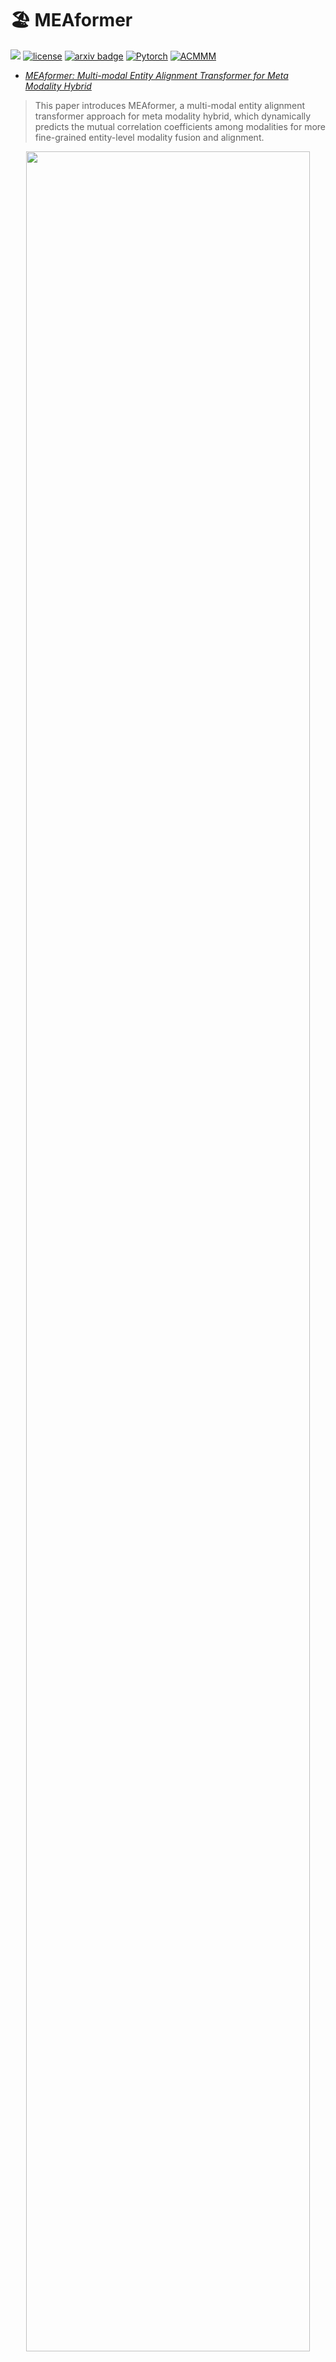 # 🏖️ MEAformer
![](https://img.shields.io/badge/version-1.0.1-blue)
[![license](https://img.shields.io/github/license/mashape/apistatus.svg?maxAge=2592000)](https://github.com/zjukg/MEAformer/blob/main/licence)
[![arxiv badge](https://img.shields.io/badge/arxiv-2212.14454-red)](https://arxiv.org/abs/2212.14454)
[![Pytorch](https://img.shields.io/badge/PyTorch-%23EE4C2C.svg?e&logo=PyTorch&logoColor=white)](https://pytorch.org/)
[![ACMMM](https://img.shields.io/badge/ACM%20MM-2023-%23bd9f65?labelColor=%233d4cac&color=%23dd2167)](https://www.acmmm2023.org/)

 - [*MEAformer: Multi-modal Entity Alignment Transformer for Meta Modality Hybrid*](https://arxiv.org/abs/2212.14454)
>This paper introduces MEAformer, a multi-modal entity alignment transformer approach for meta modality hybrid, which dynamically predicts the mutual correlation coefficients among modalities for more fine-grained entity-level modality fusion and alignment.

<div align="center">
    <img src="https://github.com/zjukg/MEAformer/blob/main/IMG/MEAformer.jpg" width="95%" height="auto" />
</div>

## 🔔 News
- **`2023-7` We release the [Repo](https://github.com/zjukg/UMAEA) for our paper: [`Rethinking Uncertainly Missing and Ambiguous Visual Modality in Multi-Modal Entity Alignment`](https://arxiv.org/abs/2307.16210) !** 
- **`2023-5` We preprint our paper [`Revisit and Outstrip Entity Alignment: A Perspective of Generative Models`](https://arxiv.org/abs/2305.14651) !**
- **`2023-4` We release the complete code and [data](https://drive.google.com/file/d/1VIWcc3KDcLcRImeSrF2AyhetBLq_gsnx/view?usp=sharing) for [MEAformer](https://github.com/zjukg/MEAformer) !**

<!-- >In this paper .... -->

## 🔬 Dependencies
```bash
pip install -r requirement.txt
```
#### Details
- Python (>= 3.7)
- [PyTorch](http://pytorch.org/) (>= 1.6.0)
- numpy (>= 1.19.2)
- [Transformers](http://huggingface.co/transformers/) (>= 4.21.3)
- easydict (>= 1.10)
- unidecode (>= 1.3.6)
- tensorboard (>= 2.11.0)




## 🚀 Train
- **Quick start**: Using  script file (`run.sh`)
```bash
>> cd MEAformer
>> bash run.sh
```
- **Optional**: Using the `bash command`
```bash
>> cd MEAformer
# -----------------------
# ---- non-iterative ----
# -----------------------
# ----  w/o surface  ---- 
# FBDB15K
>> bash run_meaformer.sh 1 FBDB15K norm 0.8 0 
>> bash run_meaformer.sh 1 FBDB15K norm 0.5 0 
>> bash run_meaformer.sh 1 FBDB15K norm 0.2 0 
# FBYG15K
>> bash run_meaformer.sh 1 FBYG15K norm 0.8 0 
>> bash run_meaformer.sh 1 FBYG15K norm 0.5 0 
>> bash run_meaformer.sh 1 FBYG15K norm 0.2 0 
# DBP15K
>> bash run_meaformer.sh 1 DBP15K zh_en 0.3 0 
>> bash run_meaformer.sh 1 DBP15K ja_en 0.3 0 
>> bash run_meaformer.sh 1 DBP15K fr_en 0.3 0
# ----  w/ surface  ---- 
# DBP15K
>> bash run_meaformer.sh 1 DBP15K zh_en 0.3 1 
>> bash run_meaformer.sh 1 DBP15K ja_en 0.3 1 
>> bash run_meaformer.sh 1 DBP15K fr_en 0.3 1
# -----------------------
# ------ iterative ------
# -----------------------
# ----  w/o surface  ---- 
# FBDB15K
>> bash run_meaformer_il.sh 1 FBDB15K norm 0.8 0 
>> bash run_meaformer_il.sh 1 FBDB15K norm 0.5 0 
>> bash run_meaformer_il.sh 1 FBDB15K norm 0.2 0 
# FBYG15K
>> bash run_meaformer_il.sh 1 FBYG15K norm 0.8 0 
>> bash run_meaformer_il.sh 1 FBYG15K norm 0.5 0 
>> bash run_meaformer_il.sh 1 FBYG15K norm 0.2 0 
# DBP15K
>> bash run_meaformer_il.sh 1 DBP15K zh_en 0.3 0 
>> bash run_meaformer_il.sh 1 DBP15K ja_en 0.3 0 
>> bash run_meaformer_il.sh 1 DBP15K fr_en 0.3 0
# ----  w/ surface  ---- 
# DBP15K
>> bash run_meaformer_il.sh 1 DBP15K zh_en 0.3 1 
>> bash run_meaformer_il.sh 1 DBP15K ja_en 0.3 1 
>> bash run_meaformer_il.sh 1 DBP15K fr_en 0.3 1
```

❗Tips: you can open the `run_meaformer.sh` or `run_meaformer_il.sh` file for parameter or training target modification.

## 🎯 Results

$\bf{H@1}$ Performance with the Settings: **`w/o surface & Non-iterative`**. We modified part of the [MSNEA](https://github.com/liyichen-cly/MSNEA) to involve not using the content of attribute values but only the attribute types themselves (See [issues](https://github.com/zjukg/MEAformer/issues/3) for details):
| Method | $\bf{DBP15K_{ZH-EN}}$ | $\bf{DBP15K_{JA-EN}}$ | $\bf{DBP15K_{FR-EN}}$ |
|:------------------:|:----------------:|:----------------:|:----------------:|
|        [MSNEA](https://github.com/liyichen-cly/MSNEA)          |    .648     |     .541     |      .557     |
|        [EVA](https://github.com/cambridgeltl/eva)          |    .683     |     .669    |      .686     |
|        [MCLEA](https://github.com/lzxlin/mclea)          |    .726     |     .719     |      .719     |
|        [MEAformer](https://github.com/zjukg/MEAformer)         |    **.772**     |     **.764**     |      **.771**     |
|        [UMAEA](https://github.com/zjukg/umaea)         |    **.800**     |     **.801**     |      **.818**     |


## 📚 Dataset
❗NOTE: Download from [GoogleDrive](https://drive.google.com/file/d/1VIWcc3KDcLcRImeSrF2AyhetBLq_gsnx/view?usp=sharing) (1.26G) and unzip it to make those files **satisfy the following file hierarchy**:
```
ROOT
├── data
│   └── mmkg
└── code
    └── MEAformer
```

#### Code Path
<details>
    <summary>👈 🔎 Click</summary>
 
```
MEAformer
├── config.py
├── main.py
├── requirement.txt
├── run_meaformer.sh
├── run_meaformer_il.sh
├── run.sh
├── model
│   ├── __init__.py
│   ├── layers.py
│   ├── MEAformer_loss.py
│   ├── MEAformer.py
│   ├── MEAformer_tools.py
│   └── Tool_model.py
├── src
│   ├── __init__.py
│   ├── distributed_utils.py
│   ├── data.py
│   └── utils.py
└── torchlight
    ├── __init__.py
    ├── logger.py
    ├── metric.py
    └── utils.py
```

</details>


#### Data Path
<details>
    <summary>👈 🔎 Click</summary>
 
```
mmkg
├── DBP15K
│   ├── fr_en
│   │   ├── ent_ids_1
│   │   ├── ent_ids_2
│   │   ├── ill_ent_ids
│   │   ├── training_attrs_1
│   │   ├── training_attrs_2
│   │   ├── triples_1
│   │   └── triples_2
│   ├── ja_en
│   │   ├── ent_ids_1
│   │   ├── ent_ids_2
│   │   ├── ill_ent_ids
│   │   ├── training_attrs_1
│   │   ├── training_attrs_2
│   │   ├── triples_1
│   │   └── triples_2
│   ├── translated_ent_name
│   │   ├── dbp_fr_en.json
│   │   ├── dbp_ja_en.json
│   │   └── dbp_zh_en.json
│   └── zh_en
│       ├── ent_ids_1
│       ├── ent_ids_2
│       ├── ill_ent_ids
│       ├── training_attrs_1
│       ├── training_attrs_2
│       ├── triples_1
│       └── triples_2
├── FBDB15K
│   └── norm
│       ├── ent_ids_1
│       ├── ent_ids_2
│       ├── ill_ent_ids
│       ├── training_attrs_1
│       ├── training_attrs_2
│       ├── triples_1
│       └── triples_2
├── FBYG15K
│   └── norm
│       ├── ent_ids_1
│       ├── ent_ids_2
│       ├── ill_ent_ids
│       ├── training_attrs_1
│       ├── training_attrs_2
│       ├── triples_1
│       └── triples_2
├── embedding
│   └── glove.6B.300d.txt
├── pkls
│   ├── dbpedia_wikidata_15k_dense_GA_id_img_feature_dict.pkl
│   ├── dbpedia_wikidata_15k_norm_GA_id_img_feature_dict.pkl
│   ├── FBDB15K_id_img_feature_dict.pkl
│   ├── FBYG15K_id_img_feature_dict.pkl
│   ├── fr_en_GA_id_img_feature_dict.pkl
│   ├── ja_en_GA_id_img_feature_dict.pkl
│   └── zh_en_GA_id_img_feature_dict.pkl
├── MEAformer
└── dump
```

</details>

## 🤝 Cite:
Please condiser citing this paper if you use the ```code``` or ```data``` from our work.
Thanks a lot :)

```bigquery
@inproceedings{chen2023meaformer,
  author    = {Zhuo Chen and
               Jiaoyan Chen and
               Wen Zhang and
               Lingbing Guo and
               Yin Fang and
               Yufeng Huang and
               Yichi Zhang and
               Yuxia Geng and
               Jeff Z. Pan and
               Wenting Song and
               Huajun Chen},
  title     = {MEAformer: Multi-modal Entity Alignment Transformer for Meta Modality Hybrid},
  booktitle    = {{ACM} Multimedia},
  publisher    = {{ACM}},
  year         = {2023}
}
```


## 💡 Acknowledgement

We appreciate [MCLEA](https://github.com/lzxlin/MCLEA), [MSNEA](https://github.com/liyichen-cly/MSNEA), [EVA](https://github.com/cambridgeltl/eva), [MMEA](https://github.com/liyichen-cly/MMEA) and many other related works for their open-source contributions.

<a href="https://info.flagcounter.com/VOlE"><img src="https://s11.flagcounter.com/count2/VOlE/bg_FFFFFF/txt_000000/border_F7F7F7/columns_6/maxflags_12/viewers_3/labels_0/pageviews_0/flags_0/percent_0/" alt="Flag Counter" border="0"></a>
